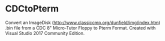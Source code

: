 # CDCtoPterm
Convert an ImageDisk (http://www.classiccmp.org/dunfield/img/index.htm) .bin file from a CDC 8" Micro-Tutor Floppy to Pterm Format.
Created with Visual Studio 2017 Community Edition.

